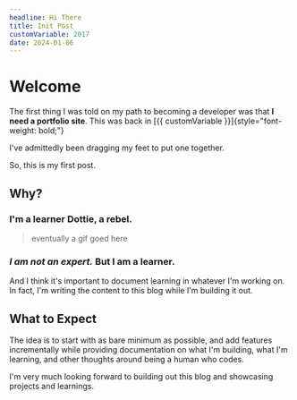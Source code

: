 ```yaml
---
headline: Hi There
title: Init Post
customVariable: 2017
date: 2024-01-06
---
```


# Welcome
The first thing I was told on my path to becoming a developer was that **I need a portfolio site**. This was back in [{{ customVariable }}]{style="font-weight: bold;"}
<!--More-->

I've admittedly been dragging my feet to put one together.

So, this is my first post. 

## Why?

### I'm a learner Dottie, a rebel. 
> eventually a gif goed here

### ***I am not an expert.*** **But I am a learner**. 

And I think it's important to document learning in whatever I'm working on. In fact, I'm writing the content to this blog while I'm building it out.


## What to Expect

The idea is to start with as bare minimum as possible, and add features incrementally while providing documentation on what I'm building, what I'm learning, and other thoughts around being a human who codes.

I'm very much looking forward to building out this blog and showcasing projects and learnings.

